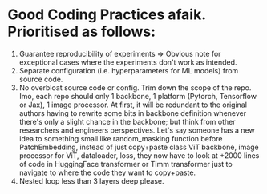 # Good Coding Practices afaik. Prioritised as follows:
1. Guarantee reproducibility of experiments => Obvious note for exceptional cases where the experiments don't work as intended.
2. Separate configuration (i.e. hyperparameters for ML models) from source code.
3. No overbloat source code or config. Trim down the scope of the repo. Imo, each repo should only 1 backbone, 1 platform (Pytorch, Tensorflow or Jax), 1 image processor. At first, it will be redundant to the original authors having to rewrite some bits in backbone definition whenever there's only a slight chance in the backbone; but think from other researchers and engineers perspectives. Let's say someone has a new idea to something small like random_masking function before PatchEmbedding, instead of just copy+paste class ViT backbone, image processor for ViT, dataloader, loss, they now have to look at +2000 lines of code in HuggingFace transformer or Timm transformer just to navigate to where the code they want to copy+paste.
4. Nested loop less than 3 layers deep please.
 
